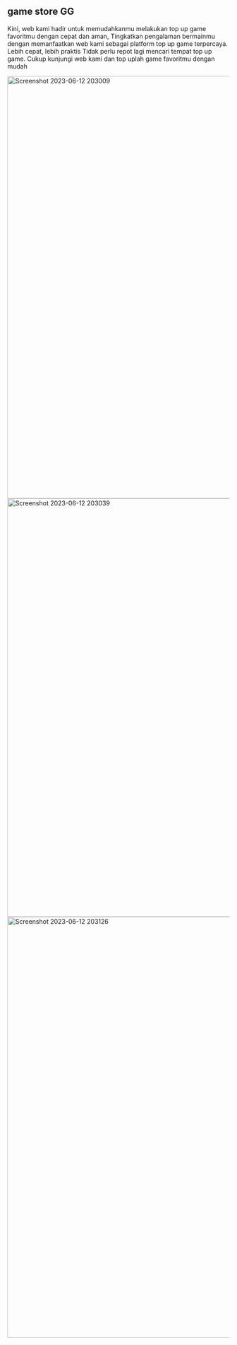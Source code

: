 
## game store GG

Kini, web kami hadir untuk memudahkanmu melakukan top up game favoritmu dengan cepat dan aman, Tingkatkan pengalaman bermainmu dengan memanfaatkan web kami sebagai platform top up game terpercaya. Lebih cepat, lebih praktis Tidak perlu repot lagi mencari tempat top up game. Cukup kunjungi web kami dan top uplah game favoritmu dengan mudah

<img width="956" alt="Screenshot 2023-06-12 203009" src="https://github.com/zulfirizkiawan/GameTopUp-ReactJS/assets/68777448/b8c456e6-34ff-4839-b6f6-5841b51abed4">
<img width="947" alt="Screenshot 2023-06-12 203039" src="https://github.com/zulfirizkiawan/GameTopUp-ReactJS/assets/68777448/436459e6-97f3-4083-85dc-ecdde80bab84">
<img width="953" alt="Screenshot 2023-06-12 203126" src="https://github.com/zulfirizkiawan/GameTopUp-ReactJS/assets/68777448/428aec00-41aa-4066-8ad5-0b257d343023">

